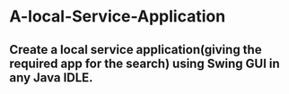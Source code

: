 # A-local-Service-Application
## Create a local service application(giving the required app for the search) using Swing GUI in any Java IDLE.


